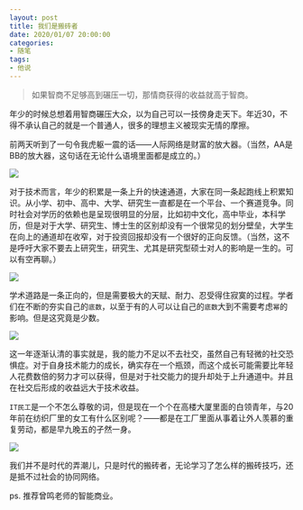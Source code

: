 ```yaml
---
layout: post
title: 我们是搬砖者
date: 2020/01/07 20:00:00
categories:
- 随笔
tags:
- 他说
---
```


> 如果智商不足够高到碾压一切，那情商获得的收益就高于智商。

年少的时候总想着用智商碾压大众，以为自己可以一技傍身走天下。年近30，不得不承认自己的就是一个普通人，很多的理想主义被现实无情的摩擦。

前两天听到了一句令我虎躯一震的话——人际网络是财富的放大器。（当然，AA是BB的放大器，这句话在无论什么语境里面都是成立的。）

![](http://pics.naaln.com/blog/2020-01-07-025035.png-basicBlog)

对于技术而言，年少的积累是一条上升的快速通道，大家在同一条起跑线上积累知识。从小学、初中、高中、大学、研究生一直都是在一个平台、一个赛道竞争。同时社会对学历的依赖也是呈现很明显的分层，比如初中文化，高中毕业，本科学历，但是对于大学、研究生、博士生的区别却没有一个很常见的划分壁垒，大学生在向上的通道却在收窄，对于投资回报却没有一个很好的正向反馈。（当然，这不是呼吁大家不要去上研究生，研究生、尤其是研究型硕士对人的影响是一生的。可以有空再聊。）

![](http://pics.naaln.com/blog/2020-01-07-031320.png-basicBlog)

学术道路是一条正向的，但是需要极大的天赋、耐力、忍受得住寂寞的过程。学者们在不断的夯实自己的`底数`，以至于有的人可以让自己的`底数`大到不需要考虑`幂`的影响。但是这究竟是少数。

![](http://pics.naaln.com/blog/2020-01-07-031949.png-basicBlog)

这一年逐渐认清的事实就是，我的能力不足以不去社交，虽然自己有轻微的社交恐惧症。对于自身技术能力的成长，确实存在一个瓶颈，而这个成长可能需要比年轻人花费数倍的努力才可以获得，但是对于社交能力的提升却处于上升通道中。并且在社交后形成的收益远大于技术收益。

`IT民工`是一个不怎么尊敬的词，但是现在一个个在高楼大厦里面的白领青年，与20年前在纺织厂里的女工有什么区别呢？——都是在工厂里面从事着让外人羡慕的重复劳动，都是早九晚五的孑然一身。

![](http://pics.naaln.com/blog/2020-01-07-022653.jpg-basicBlog)

我们并不是时代的弄潮儿，只是时代的搬砖者，无论学习了怎么样的搬砖技巧，还是抵不过社会的协同网络。

ps. 推荐曾鸣老师的智能商业。